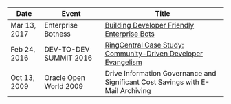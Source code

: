 Date | Event | Title
-----|-------|------
Mar 13, 2017 | Enterprise Botness | [Building Developer Friendly Enterprise Bots](http://dispatch.message.io/building-developer-friendly-enterprise-bot-businesses/)
Feb 24, 2016 | DEV-TO-DEV SUMMIT 2016 | [RingCentral Case Study: Community-Driven Developer Evangelism](https://speakerdeck.com/grokify/community-evangelism)
Oct 13, 2009 | Oracle Open World 2009 | Drive Information Governance and Significant Cost Savings with E-Mail Archiving
